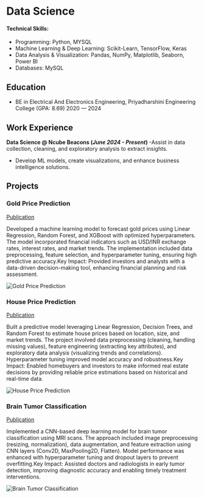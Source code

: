 # Data Science

#### Technical Skills:
- Programming: Python, MYSQL
- Machine Learning & Deep Learning: Scikit-Learn, TensorFlow, Keras
- Data Analysis & Visualization: Pandas, NumPy, Matplotlib, Seaborn, Power BI
- Databases: MySQL

## Education
- BE in Electrical And Electronics Engineering, Priyadharshini Engineering College (GPA: 8.69) 2020 — 2024
## Work Experience
**Data Science @ Ncube Beacons (_June 2024 - Present_)**
-Assist in data collection, cleaning, and exploratory analysis to extract insights.
- Develop ML models, create visualizations, and enhance business intelligence solutions.

## Projects
### Gold Price Prediction
[Publication](https://github.com/kaviyaElangovan/project/blob/main/Gold%20price%20predication%20in%20India.ipynb)

Developed a machine learning model to forecast gold prices using Linear Regression, Random Forest, and XGBoost with optimized hyperparameters. The model incorporated financial indicators such as USD/INR exchange rates, interest rates, and market trends. The implementation included data preprocessing, feature selection, and hyperparameter tuning, ensuring high predictive accuracy.Key Impact: Provided investors and analysts with a data-driven decision-making tool, enhancing financial planning and risk assessment.

![Gold Price Prediction](/assets/img/Gold_Price.webp)

### House Price Prediction
[Publication](https://github.com/kaviyaElangovan/project/blob/main/House%20Price%20Predicition%20.ipynb)

Built a predictive model leveraging Linear Regression, Decision Trees, and Random Forest to estimate house prices based on location, size, and market trends. The project involved data preprocessing (cleaning, handling missing values), feature engineering (extracting key attributes), and exploratory data analysis (visualizing trends and correlations). Hyperparameter tuning improved model accuracy and robustness.Key Impact: Enabled homebuyers and investors to make informed real estate decisions by providing reliable price estimations based on historical and real-time data.

![House Price Prediction](/assets/img/House_price.webp)

### Brain Tumor Classification
[Publication](https://github.com/kaviyaElangovan/project/blob/main/brain-tumor.ipynb)

Implemented a CNN-based deep learning model for brain tumor classification using MRI scans. The approach included image preprocessing (resizing, normalization), data augmentation, and feature extraction using CNN layers (Conv2D, MaxPooling2D, Flatten). Model performance was enhanced with hyperparameter tuning and dropout layers to prevent overfitting.Key Impact: Assisted doctors and radiologists in early tumor detection, improving diagnostic accuracy and enabling timely treatment interventions.

![Brain Tumor Classification](/assets/img/Brain_Tumor.webp)




